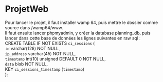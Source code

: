# ProjetWeb
Pour lancer le projet, il faut installer wamp 64, puis mettre le dossier comme source dans /wamp64/www.<br>
Il faut ensuite lancer phpmyadmin, y créer la database planning_db, puis lancer dans cette base de données les lignes suivantes en raw sql :
<br>
CREATE TABLE IF NOT EXISTS `ci_sessions` (<br>
        `id` varchar(128) NOT NULL,<br>
        `ip_address` varchar(45) NOT NULL,<br>
        `timestamp` int(10) unsigned DEFAULT 0 NOT NULL,<br>
        `data` blob NOT NULL,<br>
        KEY `ci_sessions_timestamp` (`timestamp`)<br>
        );<br>
